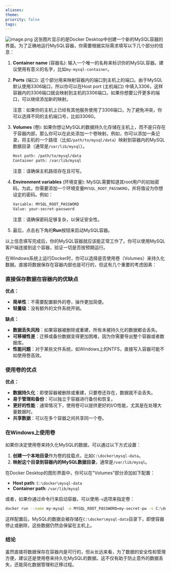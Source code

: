 ```yaml
---
aliases: 
theme: 
priority: false
tags:
---
```

![image.png](https://cdn.jsdelivr.net/gh/duanbiao2000/BlogGallery@main/picture/20240920102749.png)
这张图片显示的是Docker Desktop中创建一个新的MySQL容器的界面。为了正确地运行MySQL容器，你需要根据实际需求填写以下几个部分的信息：

1. **Container name** (容器名): 输入一个唯一的名称来标识你的MySQL容器。建议使用有意义的名字，比如`my-mysql-container`。

2. **Ports** (端口): 这个部分用来映射容器内的端口到主机上的端口。由于MySQL默认使用3306端口，所以你可以在Host port (主机端口) 中填入3306，这样容器内的3306端口就会映射到主机的3306端口。如果你想要公开更多的端口，可以继续添加新的映射。

   注意：如果你的主机上已经有其他服务使用了3306端口，为了避免冲突，你可以选择不同的主机端口号，比如33060。

3. **Volumes** (卷): 如果你想让MySQL的数据持久化存储在主机上，而不是只存在于容器内部，那么你可以在此处添加一个卷映射。例如，你可以添加一条记录，将主机的一个路径（比如`/path/to/mysql/data`）映射到容器内的MySQL数据目录（通常是`/var/lib/mysql`）。

   ```bash
   Host path: /path/to/mysql/data
   Container path: /var/lib/mysql
   ```

   注意：请确保主机路径存在且可写。

4. **Environment variables** (环境变量): MySQL需要知道其root用户的初始密码。为此，你需要添加一个环境变量`MYSQL_ROOT_PASSWORD`，并将值设为你想设定的密码。例如：

   ```bash
   Variable: MYSQL_ROOT_PASSWORD
   Value: your-secret-password
   ```

   注意：请确保密码足够复杂，以保证安全性。

5. 最后，点击右下角的**Run**按钮来启动MySQL容器。

以上信息填写完成后，你的MySQL容器就应该能正常工作了。你可以使用MySQL客户端连接到这个容器，验证一切是否按预期运行。

在Windows系统上运行Docker时，你可以选择是否使用卷（Volumes）来持久化数据。直接将数据保存在容器内部也是可行的，但这有几个重要的考虑因素：

### 直接保存数据在容器内的优缺点

**优点：**
- **简单性**：不需要配置额外的卷，操作更加简便。
- **轻量级**：没有额外的文件系统开销。

**缺点：**
- **数据丢失风险**：如果容器被删除或重建，所有未被持久化的数据都会丢失。
- **可移植性差**：迁移或备份数据变得更加困难，因为你需要导出整个容器或者数据库。
- **性能问题**：对于某些文件系统，如Windows上的NTFS，直接写入容器可能不如使用卷高效。

### 使用卷的优点

**优点：**
- **数据持久化**：即使容器被删除或重建，只要卷还存在，数据就不会丢失。
- **易于管理和备份**：可以独立于容器进行备份和恢复。
- **更好的性能**：通常情况下，使用卷可以提供更好的I/O性能，尤其是在处理大量数据时。
- **共享数据**：可以在多个容器之间共享同一个卷。

### 在Windows上使用卷

如果你决定使用卷来持久化MySQL的数据，可以通过以下方式设置：

1. **创建一个本地目录**作为卷的挂载点，比如`C:\docker\mysql-data`。
2. **映射这个目录到容器内的MySQL数据目录**，通常是`/var/lib/mysql`。

在Docker Desktop的图形界面中，你可以在"Volumes"部分添加如下配置：
- **Host path**: `C:\docker\mysql-data`
- **Container path**: `/var/lib/mysql`

或者，如果你通过命令行来启动容器，可以使用`-v`选项来指定卷：

```bash
docker run --name my-mysql -e MYSQL_ROOT_PASSWORD=my-secret-pw -v C:\docker\mysql-data:/var/lib/mysql -d mysql:latest
```

这样配置后，MySQL的数据会被存储在`C:\docker\mysql-data`目录下，即使容器停止或删除，这些数据仍然会保留在主机上。

### 结论

虽然直接将数据保存在容器内是可行的，但从长远来看，为了数据的安全性和管理方便，建议还是使用卷来持久化MySQL的数据。这不仅有助于防止意外的数据丢失，还能简化数据管理和迁移过程。